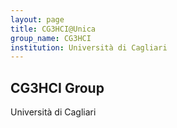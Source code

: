 ```yaml
---
layout: page
title: CG3HCI@Unica
group_name: CG3HCI
institution: Università di Cagliari
---
```


## CG3HCI Group
Università di Cagliari
